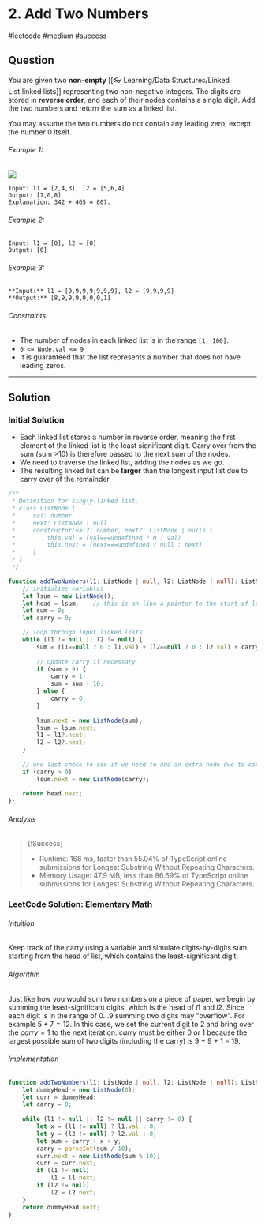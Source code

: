 # 2. Add Two Numbers
#leetcode #medium #success

## Question
You are given two **non-empty** [[👓 Learning/Data Structures/Linked List|linked lists]] representing two non-negative integers. The digits are stored in **reverse order**, and each of their nodes contains a single digit. Add the two numbers and return the sum as a linked list.

You may assume the two numbers do not contain any leading zero, except the number 0 itself.

###### Example 1:
![](https://assets.leetcode.com/uploads/2020/10/02/addtwonumber1.jpg)

```
Input: l1 = [2,4,3], l2 = [5,6,4]
Output: [7,0,8]
Explanation: 342 + 465 = 807.
```

###### Example 2:
```
Input: l1 = [0], l2 = [0]
Output: [0]
```

###### Example 3:
```
**Input:** l1 = [9,9,9,9,9,9,9], l2 = [9,9,9,9]
**Output:** [8,9,9,9,0,0,0,1]
```

###### Constraints:
-   The number of nodes in each linked list is in the range `[1, 100]`.
-   `0 <= Node.val <= 9`
-   It is guaranteed that the list represents a number that does not have leading zeros.

---
## Solution
### Initial Solution
- Each linked list stores a number in reverse order, meaning the first element of the linked list is the least significant digit. Carry over from the sum (sum >10) is therefore passed to the next sum of the nodes.
- We need to traverse the linked list, adding the nodes as we go. 
- The resulting linked list can be **larger** than the longest input list due to carry over of the remainder

```typescript
/**
 * Definition for singly-linked list.
 * class ListNode {
 *     val: number
 *     next: ListNode | null
 *     constructor(val?: number, next?: ListNode | null) {
 *         this.val = (val===undefined ? 0 : val)
 *         this.next = (next===undefined ? null : next)
 *     }
 * }
 */

function addTwoNumbers(l1: ListNode | null, l2: ListNode | null): ListNode | null {
	// initialize variables
    let lsum = new ListNode();
    let head = lsum;	// this is an like a pointer to the start of lsum
    let sum = 0;
    let carry = 0;

	// loop through input linked lists
    while (l1 != null || l2 != null) {
        sum = (l1==null ? 0 : l1.val) + (l2==null ? 0 : l2.val) + carry;
        
		// update carry if necessary
        if (sum > 9) {
            carry = 1;
            sum = sum - 10;
        } else {
            carry = 0;
        }
        
        lsum.next = new ListNode(sum);      
        lsum = lsum.next;
        l1 = l1?.next;
        l2 = l2?.next;
    }
        
	// one last check to see if we need to add an extra node due to carry
    if (carry > 0)
        lsum.next = new ListNode(carry);
        
    return head.next;
};
```

###### Analysis
> [!Success]
> - Runtime: 168 ms, faster than 55.04% of TypeScript online submissions for Longest Substring Without Repeating Characters.
> - Memory Usage: 47.9 MB, less than 86.69% of TypeScript online submissions for Longest Substring Without Repeating Characters.

### LeetCode Solution: Elementary Math
###### Intuition
Keep track of the carry using a variable and simulate digits-by-digits sum starting from the head of list, which contains the least-significant digit.

###### Algorithm
Just like how you would sum two numbers on a piece of paper, we begin by summing the least-significant digits, which is the head of $l1$ and $l2$. Since each digit is in the range of $0 \ldots 9$ summing two digits may "overflow". For example $5 + 7 = 12$. In this case, we set the current digit to 2 and bring over the $carry = 1$ to the next iteration. $carry$ must be either 0 or 1 because the largest possible sum of two digits (including the carry) is 9 + 9 + 1 = 19.

###### Implementation
```typescript
function addTwoNumbers(l1: ListNode | null, l2: ListNode | null): ListNode | null {
	let dummyHead = new ListNode(0);
	let curr = dummyHead;
	let carry = 0;
	
	while (l1 != null || l2 != null || carry != 0) {
		let x = (l1 != null) ? l1.val : 0;
		let y = (l2 != null) ? l2.val : 0;
		let sum = carry + x + y;
		carry = parseInt(sum / 10);
		curr.next = new ListNode(sum % 10);
		curr = curr.next;
		if (l1 != null)
			l1 = l1.next;
		if (l2 != null)
			l2 = l2.next;
	}
	return dummyHead.next;
}
```